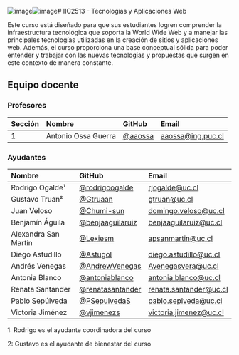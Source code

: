 ![image](https://github.com/IIC2513/Syllabus-S1/assets/85193399/7ce9be2e-906a-442e-92aa-5c8b52add73f)![image](https://github.com/IIC2513/Syllabus-S1/assets/85193399/cf80e767-51fd-4e6c-9e78-737852d17d26)# IIC2513 - Tecnologías y Aplicaciones Web

Este curso está diseñado para que sus estudiantes logren comprender la infraestructura tecnológica que soporta la World Wide Web y a manejar las principales tecnologías utilizadas en la creación de sitios y aplicaciones web. Además, el curso proporciona una base conceptual sólida para poder entender y trabajar con las nuevas tecnologías y propuestas que surgen en este contexto de manera constante.

## Equipo docente

### Profesores

| Sección | Nombre | GitHub | Email |
| :------ | :----- | :----- | :---- |
| 1 | Antonio Ossa Guerra | [@aaossa] | [aaossa@ing.puc.cl]

[@aaossa]:              https://github.com/aaossa
[aaossa@ing.puc.cl]:    mailto:aaossa@ing.puc.cl

### Ayudantes

| Nombre | GitHub | Email |
| :----- | :----- | :---- |
| Rodrigo Ogalde¹ | [@rodrigoogalde] | [rjogalde@uc.cl] |
| Gustavo Truan² | [@Gtruaan] | [gtruan@uc.cl] |
| Juan Veloso | [@Chumi-sun] | [domingo.veloso@uc.cl] |	
| Benjamín Águila | [@benjaaguilaruiz] | [benjaaguilaruiz@uc.cl] |
| Alexandra San Martín | [@Lexiesm] | [apsanmartin@uc.cl] |
| Diego Astudillo |	[@Astugol] | [diego.astudillo@uc.cl] |
| Andrés Venegas | [@AndrewVenegas] | [Avenegasvera@uc.cl] |
| Antonia Blanco | [@antoniablanco] | [antonia.blanco@uc.cl] |
| Renata Santander | [@renatasantander] | [renata.santander@uc.cl] |
| Pablo Sepúlveda | [@PSepulvedaS] | [pablo.seplveda@uc.cl] |
| Victoria Jiménez | [@vjimenezs] | [victoria.jimenez@uc.cl] |

1: Rodrigo es el ayudante coordinadora del curso

2: Gustavo es el ayudante de bienestar del curso

[@rodrigoogalde]:            https://github.com/rodrigoogalde
[@Gtruaan]:                  https://github.com/Gtruaan
[@Chumi-sun]:                https://github.com/Chumi-sun
[@benjaaguilaruiz]:          https://github.com/benjaaguilaruiz
[@Lexiesm]:                  https://github.com/Lexiesm
[@Astugol]:                  https://github.com/Astugol
[@AndrewVenegas]:            https://github.com/AndrewVenegas
[@antoniablanco]:            https://github.com/antoniablanco
[@renatasantander]:          https://github.com/renatasantander
[@PSepulvedaS]:              https://github.com/PSepulvedaS
[@vjimenezs]:                https://github.com/vjimenezs

[rjogalde@uc.cl]:            mailto:rjogalde@uc.cl
[gtruan@uc.cl]:              mailto:gtruan@uc.cl
[domingo.veloso@uc.cl]:      mailto:domingo.veloso@uc.cl
[benjaaguilaruiz@uc.cl]:     mailto:benjaaguilaruiz@uc.cl
[apsanmartin@uc.cl]:         mailto:apsanmartin@uc.cl
[diego.astudillo@uc.cl]:     mailto:diego.astudillo@uc.cl
[Avenegasvera@uc.cl]:        mailto:Avenegasvera@uc.cl
[antonia.blanco@uc.cl]:      mailto:antonia.blanco@uc.cl
[renata.santander@uc.cl]:    mailto:renata.santander@uc.cl
[pablo.seplveda@uc.cl]:      mailto:pablo.seplveda@uc.cl
[victoria.jimenez@uc.cl]:    mailto:victoria.jimenez@uc.cl
